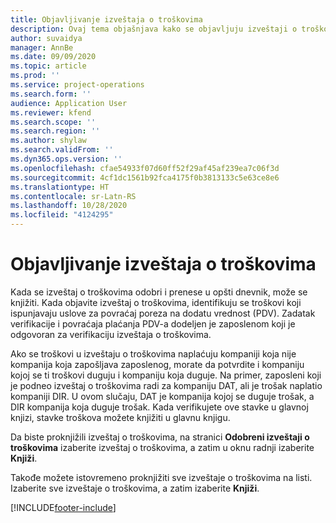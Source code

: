 ```yaml
---
title: Objavljivanje izveštaja o troškovima
description: Ovaj tema objašnjava kako se objavljuju izveštaji o troškovima.
author: suvaidya
manager: AnnBe
ms.date: 09/09/2020
ms.topic: article
ms.prod: ''
ms.service: project-operations
ms.search.form: ''
audience: Application User
ms.reviewer: kfend
ms.search.scope: ''
ms.search.region: ''
ms.author: shylaw
ms.search.validFrom: ''
ms.dyn365.ops.version: ''
ms.openlocfilehash: cfae54933f07d60ff52f29af45af239ea7c06f3d
ms.sourcegitcommit: 4cf1dc1561b92fca4175f0b3813133c5e63ce8e6
ms.translationtype: HT
ms.contentlocale: sr-Latn-RS
ms.lasthandoff: 10/28/2020
ms.locfileid: "4124295"
---
```

# <a name="post-expense-reports"></a>Objavljivanje izveštaja o troškovima

Kada se izveštaj o troškovima odobri i prenese u opšti dnevnik, može se knjižiti. Kada objavite izveštaj o troškovima, identifikuju se troškovi koji ispunjavaju uslove za povraćaj poreza na dodatu vrednost (PDV). Zadatak verifikacije i povraćaja plaćanja PDV-a dodeljen je zaposlenom koji je odgovoran za verifikaciju izveštaja o troškovima.

Ako se troškovi u izveštaju o troškovima naplaćuju kompaniji koja nije kompanija koja zapošljava zaposlenog, morate da potvrdite i kompaniju kojoj se ti troškovi duguju i kompaniju koja duguje. Na primer, zaposleni koji je podneo izveštaj o troškovima radi za kompaniju DAT, ali je trošak naplatio kompaniji DIR. U ovom slučaju, DAT je kompanija kojoj se duguje trošak, a DIR kompanija koja duguje trošak. Kada verifikujete ove stavke u glavnoj knjizi, stavke troškova možete knjižiti u glavnu knjigu.

Da biste proknjižili izveštaj o troškovima, na stranici **Odobreni izveštaji o troškovima** izaberite izveštaj o troškovima, a zatim u oknu radnji izaberite **Knjiži**.

Takođe možete istovremeno proknjižiti sve izveštaje o troškovima na listi. Izaberite sve izveštaje o troškovima, a zatim izaberite **Knjiži**.


[!INCLUDE[footer-include](../includes/footer-banner.md)]